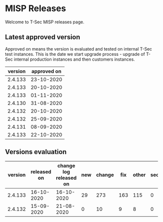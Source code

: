 # MISP Releases
Welcome to T-Sec MISP releases page.

<!--- ALL LINES BELOW ARE READ BY AUTOMATED SCRIPTS, DO NOT CHANGE THE FORMAT --->
## Latest approved version
Approved on means the version is evaluated and tested on internal T-Sec test instances. This is the date we start upgrade process - upgrade of T-Sec internal production instances and then customers instances.

|version|approved on|
|-------|-----------|
|2.4.133|23-10-2020 |
|2.4.133|20-10-2020 |
|2.4.133|01-11-2020 |
|2.4.130|31-08-2020 |
|2.4.132|20-10-2020 |
|2.4.132|25-09-2020 |
|2.4.131|08-09-2020 |
|2.4.133|22-10-2020 |


## Versions evaluation
|version|released on|change log released on|new|change|fix|other|security|evaluated on|status|
|-------|-----------|----------------------|---|------|---|-----|--------|------------|------|
|2.4.133|16-10-2020 |16-10-2020            |29 |273   |163|115  |0       |22-10-2020  |high  |
|2.4.132|15-09-2020 |21-08-2020            |0  |10    |9  |8    |0       |25-09-2020  |high  |
